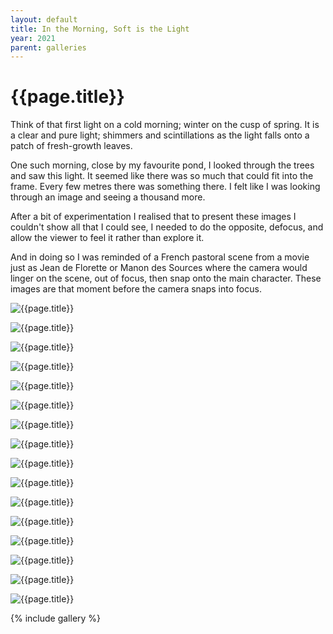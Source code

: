 ```yaml
---
layout: default
title: In the Morning, Soft is the Light
year: 2021
parent: galleries
---
```


# {{page.title}}

Think of that first light on a cold morning; winter on the cusp of spring. It is a clear and pure light; shimmers and scintillations as the light falls onto a patch of fresh-growth leaves.

 One such morning, close by my favourite pond, I looked through the trees and saw this light. It seemed like there was so much that could fit into the frame. Every few metres there was something there. I felt like I was looking through an image and seeing a thousand more.

After a bit of experimentation I realised that to present these images I couldn't show all that I could see, I needed to do the opposite, defocus, and allow the viewer to feel it rather than explore it.

And in doing so I was reminded of a French pastoral scene from a movie just as Jean de Florette or Manon des Sources where the camera would linger on the scene, out of focus, then snap onto the main character. These images are that moment before the camera snaps into focus. 

![{{page.title}}](in-the-morning-soft-is-the-light/in-the-morning-soft-is-the-light-01.webp "{{page.title}}")

![{{page.title}}](in-the-morning-soft-is-the-light/in-the-morning-soft-is-the-light-02.webp "{{page.title}}")

![{{page.title}}](in-the-morning-soft-is-the-light/in-the-morning-soft-is-the-light-03.webp "{{page.title}}")

![{{page.title}}](in-the-morning-soft-is-the-light/in-the-morning-soft-is-the-light-04.webp "{{page.title}}")

![{{page.title}}](in-the-morning-soft-is-the-light/in-the-morning-soft-is-the-light-05.webp "{{page.title}}")

![{{page.title}}](in-the-morning-soft-is-the-light/in-the-morning-soft-is-the-light-06.webp "{{page.title}}")

![{{page.title}}](in-the-morning-soft-is-the-light/in-the-morning-soft-is-the-light-07.webp "{{page.title}}")

![{{page.title}}](in-the-morning-soft-is-the-light/in-the-morning-soft-is-the-light-08.webp "{{page.title}}")

![{{page.title}}](in-the-morning-soft-is-the-light/in-the-morning-soft-is-the-light-09.webp "{{page.title}}")

![{{page.title}}](in-the-morning-soft-is-the-light/in-the-morning-soft-is-the-light-10.webp "{{page.title}}")

![{{page.title}}](in-the-morning-soft-is-the-light/in-the-morning-soft-is-the-light-11.webp "{{page.title}}")

![{{page.title}}](in-the-morning-soft-is-the-light/in-the-morning-soft-is-the-light-12.webp "{{page.title}}")

![{{page.title}}](in-the-morning-soft-is-the-light/in-the-morning-soft-is-the-light-13.webp "{{page.title}}")

![{{page.title}}](in-the-morning-soft-is-the-light/in-the-morning-soft-is-the-light-14.webp "{{page.title}}")

![{{page.title}}](in-the-morning-soft-is-the-light/in-the-morning-soft-is-the-light-15.webp "{{page.title}}")

![{{page.title}}](in-the-morning-soft-is-the-light/in-the-morning-soft-is-the-light-16.webp "{{page.title}}")

{% include gallery %}